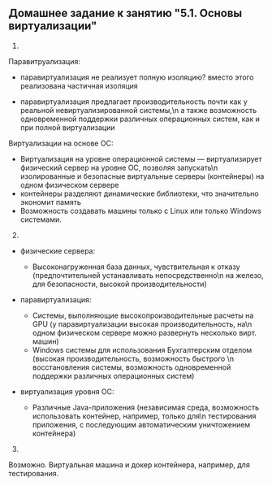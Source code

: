 ## Домашнее задание к занятию "5.1. Основы виртуализации"

1.
Паравитруализация:
  - паравиртуализация не реализует полную изоляцию? вместо этого реализована частичная изоляция

  - паравиртуализация предлагает производительность почти как у реальной невиртуализированной системы,\n 
  а также возможность одновременной поддержки различных операционных систем, как и при полной виртуализации


Виртуализации на основе ОС:
  - Виртуализация на уровне операционной системы — виртуализирует физический сервер на уровне ОС, позволяя запускать\n
  изолированные и безопасные виртуальные серверы (контейнеры) на одном физическом сервере
  - контейнеры разделяют динамические библиотеки, что значительно экономит память
  - Возможность создавать машины только с Linux или только Windows системами.

2. 
  - физические сервера:
	- Высоконагруженная база данных, чувствительная к отказу (предпочтительней устанавливать непосредственно\n 
	на железо, для безопасности, высокой производительности)

  - паравиртуализация:
	- Системы, выполняющие высокопроизводительные расчеты на GPU (у паравиртуализации высокая производительность, на\n
	одном физическом сервере можно развернуть несколько вирт. машин)
	- Windows системы для использования Бухгалтерским отделом (высокая производительность, возможность быстрого \n
	восстановления системы, возможность одновременной поддержки различных операционных систем)
  - виртуализация уровня ОС:
	- Различные Java-приложения (независимая среда, возможность использовать контейнер, например, только для\n
	тестирования приложения, с последующим автоматическим уничтожением контейнера)

3. 
  Возможно. Виртуальная машина и докер контейнера, например, для тестирования.

